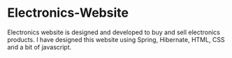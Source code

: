 # Electronics-Website
Electronics website is designed and developed to buy and sell electronics products. I have designed this website using Spring, Hibernate, HTML, CSS and a bit of javascript.
